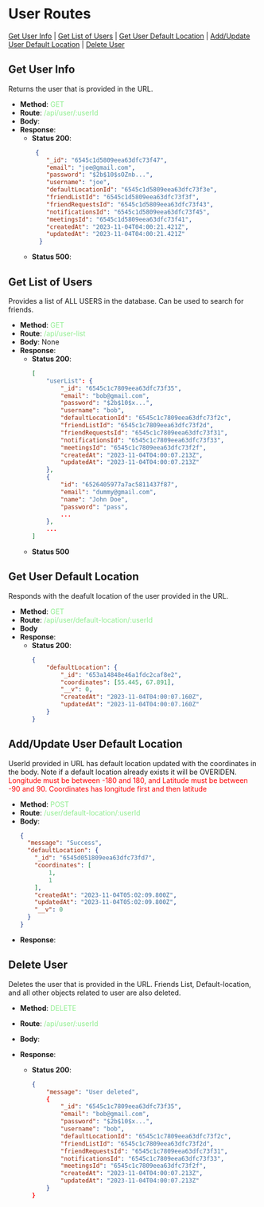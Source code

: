 # User Routes
[Get User Info](#get-user-in) | [Get List of Users](#get-list-of-users) | [Get User Default Location](#get-user-default-location) | [Add/Update User Default Location](#add/update-user-default-location) | [Delete User](#delete-user)


## Get User Info
Returns the user that is provided in the URL.
- **Method**: <span style="color:lightgreen">GET</span>
- **Route**: <span style="color:lightgreen">/api/user/:userId</span>
- **Body**: 
- **Response**:
    - **Status 200**:
      ```json
       {
          "_id": "6545c1d5809eea63dfc73f47",
          "email": "joe@gmail.com",
          "password": "$2b$10$sOZnb...",
          "username": "joe",
          "defaultLocationId": "6545c1d5809eea63dfc73f3e",
          "friendListId": "6545c1d5809eea63dfc73f3f",
          "friendRequestsId": "6545c1d5809eea63dfc73f43",
          "notificationsId": "6545c1d5809eea63dfc73f45",
          "meetingsId": "6545c1d5809eea63dfc73f41",
          "createdAt": "2023-11-04T04:00:21.421Z",
          "updatedAt": "2023-11-04T04:00:21.421Z"
        }
      ```
    - **Status 500**:

## Get List of Users
Provides a list of ALL USERS in the database. Can be used to search for friends. 
- **Method**: <span style="color:lightgreen">GET</span>
- **Route**: <span style="color:lightgreen">/api/user-list</span>
- **Body**: None
- **Response**:
    - **Status 200**:
      ```json
      [
          "userList": {
              "_id": "6545c1c7809eea63dfc73f35",
              "email": "bob@gmail.com",
              "password": "$2b$10$x...",
              "username": "bob",
              "defaultLocationId": "6545c1c7809eea63dfc73f2c",
              "friendListId": "6545c1c7809eea63dfc73f2d",
              "friendRequestsId": "6545c1c7809eea63dfc73f31",
              "notificationsId": "6545c1c7809eea63dfc73f33",
              "meetingsId": "6545c1c7809eea63dfc73f2f",
              "createdAt": "2023-11-04T04:00:07.213Z",
              "updatedAt": "2023-11-04T04:00:07.213Z"
          },
          {
              "id": "6526405977a7ac5811437f87",
              "email": "dummy@gmail.com",
              "name": "John Doe",
              "password": "pass",
              ...
          },
          ...
      ]
      ```
    - **Status 500**

## Get User Default Location
Responds with the deafult location of the user provided in the URL.
- **Method**: <span style="color:lightgreen">GET</span>
- **Route**: <span style="color:lightgreen">/api/user/default-location/:userId</span>
- **Body** 
- **Response**:
    - **Status 200**:
      ```json
      {
          "defaultLocation": {
              "_id": "653a14848e46a1fdc2caf8e2",
              "coordinates": [55.445, 67.891],
              "__v": 0,
              "createdAt": "2023-11-04T04:00:07.160Z",
              "updatedAt": "2023-11-04T04:00:07.160Z"
          }
      }
      ```


## Add/Update User Default Location
UserId provided in URL has default location updated with the coordinates in the body. Note if a default location already exists it will be OVERIDEN. <span style="color:red">Longitude must be between -180 and 180, and Latitude must be between -90 and 90. Coordinates has longitude first and then latitude</span>
- **Method**: <span style="color:lightgreen">POST</span>
- **Route**: <span style="color:lightgreen">/user/default-location/:userId</span>
- **Body**:
    ```json
    {
      "message": "Success",
      "defaultLocation": {
        "_id": "6545d051809eea63dfc73fd7",
        "coordinates": [
            1,
            1
        ],
        "createdAt": "2023-11-04T05:02:09.800Z",
        "updatedAt": "2023-11-04T05:02:09.800Z",
        "__v": 0
      }
    }
    ```
- **Response**:
    

## Delete User 
Deletes the user that is provided in the URL. Friends List, Default-location, and all other objects related to user are also deleted.
- **Method**: <span style="color:lightgreen">DELETE</span>
- **Route**: <span style="color:lightgreen">/api/user/:userId</span>
- **Body**: 

- **Response**:
    - **Status 200**: 
      ```json
      {
          "message": "User deleted",
          {
              "_id": "6545c1c7809eea63dfc73f35",
              "email": "bob@gmail.com",
              "password": "$2b$10$x...",
              "username": "bob",
              "defaultLocationId": "6545c1c7809eea63dfc73f2c",
              "friendListId": "6545c1c7809eea63dfc73f2d",
              "friendRequestsId": "6545c1c7809eea63dfc73f31",
              "notificationsId": "6545c1c7809eea63dfc73f33",
              "meetingsId": "6545c1c7809eea63dfc73f2f",
              "createdAt": "2023-11-04T04:00:07.213Z",
              "updatedAt": "2023-11-04T04:00:07.213Z"
          }
      }
      ```